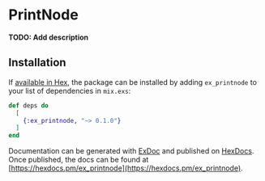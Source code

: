 # PrintNode

**TODO: Add description**

## Installation

If [available in Hex](https://hex.pm/docs/publish), the package can be installed
by adding `ex_printnode` to your list of dependencies in `mix.exs`:

```elixir
def deps do
  [
    {:ex_printnode, "~> 0.1.0"}
  ]
end
```

Documentation can be generated with [ExDoc](https://github.com/elixir-lang/ex_doc)
and published on [HexDocs](https://hexdocs.pm). Once published, the docs can
be found at [https://hexdocs.pm/ex_printnode](https://hexdocs.pm/ex_printnode).

